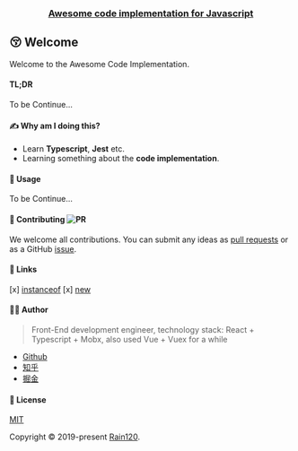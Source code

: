 <h3 align="center">
  <a href="https://github.com/Rain120/awesome-code-implementation">Awesome code implementation for Javascript</a>
</h3>

## 😚 Welcome

Welcome to the Awesome Code Implementation.

#### TL;DR

To be Continue...

#### ✍ Why am I doing this?

- Learn **Typescript**, **Jest** etc.
- Learning something about the **code implementation**.


#### 🔨 Usage

To be Continue...

#### 🤝 Contributing ![PR](https://img.shields.io/badge/PRs-Welcome-orange?style=flat-square&logo=appveyor)

We welcome all contributions. You can submit any ideas as [pull requests](https://github.com/Rain120/awesome-code-implementation/pulls) or as a GitHub [issue](https://github.com/Rain120/awesome-code-implementation/issues). 

#### 🔗 Links

[x] [instanceof](src/instanceof/README.md)
[x] [new](src/new/README.md)

#### 👨‍🏭 Author

> Front-End development engineer, technology stack: React + Typescript + Mobx, also used Vue + Vuex for a while

- [Github](https://github.com/Rain120)
- [知乎](https://www.zhihu.com/people/yan-yang-nian-hua-120/activities)
- [掘金](https://juejin.im/user/57c616496be3ff00584f54db)

#### 📝 License

[MIT](https://github.com/Rain120/awesome-code-implementation/blob/master/LICENSE)

Copyright © 2019-present [Rain120](https://github.com/Rain120).
